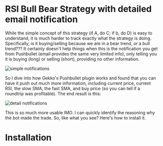 # RSI Bull Bear Strategy with detailed email notification
While the simple concept of this strategy (if A, do C; if b, do D) is easy to understand, it is much harder to track exactly what the strategy is doing. Specifically, is it buying/selling because we are in a bear trend, or a bull trend???
It certainly doesn't help things when this is the notification you get from Pushbullet (email provides the same very limited info), only telling you it is buying (long) or selling (short), providing no other information.

![simple notifications](https://i.imgur.com/xh1YPyQ.png)

So I dive into how Gekko's Pushbullet plugin works and found that you can have it push out much more information, including current price, current RSI, the slow SMA, the fast SMA, and buy price (so you can tell if a roundtrip was profitable). The end result is this:

![detail notifications](https://i.imgur.com/qFZV40p.png)

This is so much more usable IMO. I can quickly identify the reasoning why the bot made the trade. So, like what you see? Here's how to install it.

# Installation

